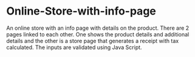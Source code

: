 # Online-Store-with-info-page
 An online store with an info page with details on the product. There are 2 pages linked to each other. One shows the product details and additional details and the other is a store page that generates a receipt with tax calculated. The inputs are validated using Java Script.
